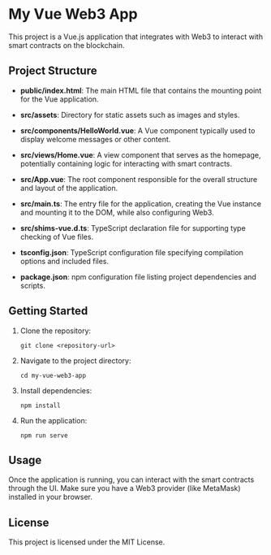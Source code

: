 # My Vue Web3 App

This project is a Vue.js application that integrates with Web3 to interact with smart contracts on the blockchain.

## Project Structure
- **public/index.html**: The main HTML file that contains the mounting point for the Vue application.
              
- **src/assets**: Directory for static assets such as images and styles.
              
- **src/components/HelloWorld.vue**: A Vue component typically used to display welcome messages or other content.
              
- **src/views/Home.vue**: A view component that serves as the homepage, potentially containing logic for interacting with smart contracts.
               
- **src/App.vue**: The root component responsible for the overall structure and layout of the application.
              
- **src/main.ts**: The entry file for the application, creating the Vue instance and mounting it to the DOM, while also configuring Web3.
              
- **src/shims-vue.d.ts**: TypeScript declaration file for supporting type checking of Vue files.
              
- **tsconfig.json**: TypeScript configuration file specifying compilation options and included files.
              
- **package.json**: npm configuration file listing project dependencies and scripts.
              
## Getting Started

1. Clone the repository:
   ```
   git clone <repository-url>
   ```

2. Navigate to the project directory:
   ```
   cd my-vue-web3-app
   ```

3. Install dependencies:
   ```
   npm install
   ```

4. Run the application:
   ```
   npm run serve
   ```

## Usage

Once the application is running, you can interact with the smart contracts through the UI. Make sure you have a Web3 provider (like MetaMask) installed in your browser.

## License

This project is licensed under the MIT License.
